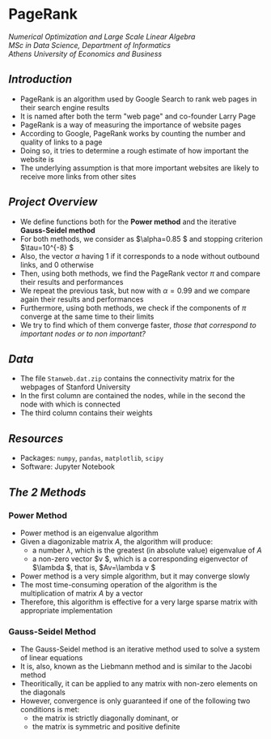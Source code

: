 # PageRank

*Numerical Optimization and Large Scale Linear Algebra*  
*MSc in Data Science, Department of Informatics*  
*Athens University of Economics and Business*

## *Introduction*

- PageRank is an algorithm used by Google Search to rank web pages in their search engine results
- It is named after both the term "web page" and co-founder Larry Page
- PageRank is a way of measuring the importance of website pages
- According to Google, PageRank works by counting the number and quality of links to a page
- Doing so, it tries to determine a rough estimate of how important the website is
- The underlying assumption is that more important websites are likely to receive more links from other sites

## *Project Overview*

- We define functions both for the **Power method** and the iterative **Gauss-Seidel method**
- For both methods, we consider as  $\alpha=0.85 $ and stopping criterion  $\tau=10^{-8} $
- Also, the vector $\alpha$ having 1 if it corresponds to a node without outbound links, and 0 otherwise
- Then, using both methods, we find the PageRank vector $\pi$ and compare their results and performances
- We repeat the previous task, but now with $\alpha=0.99$ and we compare again their results and performances
- Furthermore, using both methods, we check if the components of $\pi$ converge at the same time to their limits
- We try to find which of them converge faster, *those that correspond to important nodes or to non important?*

## *Data*

- The file `Stanweb.dat.zip` contains the connectivity matrix for the webpages of Stanford University
- In the first column are contained the nodes, while in the second the node with which is connected
- The third column contains their weights

## *Resources*

- Packages: `numpy`, `pandas`, `matplotlib`, `scipy`
- Software: Jupyter Notebook

## *The 2 Methods*

### Power Method

- Power method is an eigenvalue algorithm
- Given a diagonizable matrix $A$, the algorithm will produce:
    - a number $\lambda$, which is the greatest (in absolute value) eigenvalue of $A$
    - a non-zero vector  $v $, which is a corresponding eigenvector of  $\lambda $, that is,  $Av=\lambda v $
- Power method is a very simple algorithm, but it may converge slowly
- The most time-consuming operation of the algorithm is the multiplication of matrix $A$ by a vector
- Therefore, this algorithm is effective for a very large sparse matrix with appropriate implementation

### Gauss-Seidel Method

- The Gauss-Seidel method is an iterative method used to solve a system of linear equations
- It is, also, known as the Liebmann method and is similar to the Jacobi method
- Theoritically, it can be applied to any matrix with non-zero elements on the diagonals
- However, convergence is only guaranteed if one of the following two conditions is met:
    - the matrix is strictly diagonally dominant, or
    - the matrix is symmetric and positive definite
